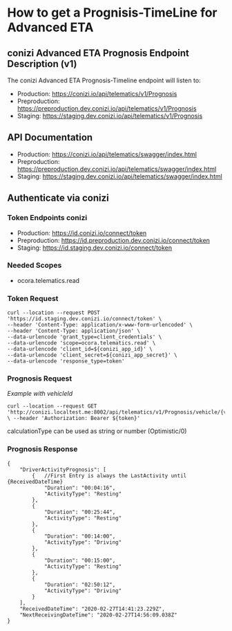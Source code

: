 # How to get a Prognisis-TimeLine for Advanced ETA

## conizi Advanced ETA Prognosis Endpoint Description (v1)
The conizi Advanced ETA Prognosis-Timeline endpoint will listen to:

* Production: https://conizi.io/api/telematics/v1/Prognosis
* Preproduction: https://preproduction.dev.conizi.io/api/telematics/v1/Prognosis
* Staging: https://staging.dev.conizi.io/api/telematics/v1/Prognosis

## API Documentation

* Production: https://conizi.io/api/telematics/swagger/index.html
* Preproduction: https://preproduction.dev.conizi.io/api/telematics/swagger/index.html
* Staging: https://staging.dev.conizi.io/api/telematics/swagger/index.html


## Authenticate via conizi
### Token Endpoints conizi
* Production: https://id.conizi.io/connect/token
* Preproduction: https://id.preproduction.dev.conizi.io/connect/token
* Staging: https://id.staging.dev.conizi.io/connect/token

### Needed Scopes
* ocora.telematics.read

### Token Request
    curl --location --request POST 'https://id.staging.dev.conizi.io/connect/token' \
    --header 'Content-Type: application/x-www-form-urlencoded' \
    --header 'Content-Type: application/json' \
    --data-urlencode 'grant_type=client_credentials' \
    --data-urlencode 'scope=ocora.telematics.read' \
    --data-urlencode 'client_id=${conizi_app_id}' \
    --data-urlencode 'client_secret=${conizi_app_secret}' \
    --data-urlencode 'response_type=token'

### Prognosis Request
*Example with vehicleId*

    curl --location --request GET 'http://conizi.localtest.me:8002/api/telematics/v1/Prognosis/vehicle/{vehicleId}/{timestamp}/{calculationType}' \ --header 'Authorization: Bearer ${token}'
calculationType can be used as string or number (Optimistic/0)

### Prognosis Response
    {
        "DriverActivityPrognosis": [
            {   //First Entry is always the LastActivity until {ReceivedDateTime}
                "Duration": "00:04:16", 
                "ActivityType": "Resting"
            },
            {   
                "Duration": "00:25:44",
                "ActivityType": "Resting"
            },
            {
                "Duration": "00:14:00",
                "ActivityType": "Driving"
            },
            {
                "Duration": "00:15:00",
                "ActivityType": "Resting"
            },
            {
                "Duration": "02:50:12",
                "ActivityType": "Driving"
            }
        ],
        "ReceivedDateTime": "2020-02-27T14:41:23.229Z",
        "NextReceivingDateTime": "2020-02-27T14:56:09.038Z"
    }

